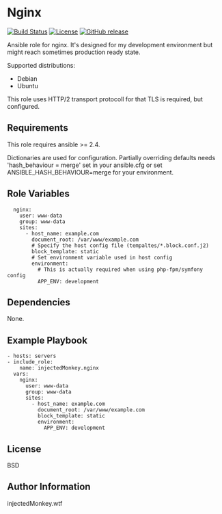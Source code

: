 Nginx
=====

[![Build Status](https://travis-ci.org/injectedMonkey/ansible-role-nginx.svg?branch=master)](https://travis-ci.org/injectedMonkey/ansible-role-nginx)
[![License](https://img.shields.io/badge/License-BSD%202--Clause-orange.svg)](https://opensource.org/licenses/BSD-2-Clause)
[![GitHub release](https://img.shields.io/github/release/injectedMonkey/ansible-role-nginx.svg?style=flat)](https://github.com/injectedMonkey/ansible-role-nginx/releases)

Ansible role for nginx. It's designed for my development environment
but might reach sometimes production ready state.

Supported distributions:
- Debian
- Ubuntu

This role uses HTTP/2 transport protocoll for that TLS is required, but configured.

Requirements
------------

This role requires ansible >= 2.4.

Dictionaries are used for configuration. Partially overriding defaults needs
      'hash_behaviour = merge'
set in your ansible.cfg or set
      ANSIBLE_HASH_BEHAVIOUR=merge
for your environment.

Role Variables
--------------

      nginx:
        user: www-data
        group: www-data
        sites:
          - host_name: example.com
            document_root: /var/www/example.com
            # Specify the host config file (tempaltes/*.block.conf.j2)
            block_template: static
            # Set environment variable used in host config
            environment:
              # This is actually required when using php-fpm/symfony config
              APP_ENV: development


Dependencies
------------

None.


Example Playbook
----------------

    - hosts: servers
    - include_role:
        name: injectedMonkey.nginx
      vars:
        nginx:
          user: www-data
          group: www-data
          sites:
            - host_name: example.com
              document_root: /var/www/example.com
              block_template: static
              environment:
                APP_ENV: development

License
-------

BSD

Author Information
------------------

injectedMonkey.wtf
